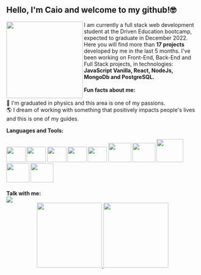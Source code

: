 ## Hello, I'm Caio and welcome to my github!🤓
 <img align='left' margin="10px" height="200" width="200"  src="https://noclinks.net/assets/img/softwaredev.gif" />
   
 I am currently a full stack web development student at the Driven Education bootcamp, expected to graduate in December 2022.
   Here you will find more than <b>17 projects</b> developed by me in the last 5 months. I've been working on Front-End, Back-End and Full Stack projects, in technologies: <b>JavaScript Vanilla, React, NodeJs, MongoDb and PostgreSQL.</b><br> <br> 
   <b>Fun facts about me:</b> <br><br>
      🔭  I'm graduated in physics and this area is one of my passions. <br>
      :earth_americas: I dream of working with something that positively impacts people's lives and this is one of my guides.
      
  <b>Languages and Tools:  
  <div>  
    <img height="40" width="50" src="https://cdn.jsdelivr.net/gh/devicons/devicon/icons/html5/html5-original-wordmark.svg" />    
    <img height="40" width="50" src="https://cdn.jsdelivr.net/gh/devicons/devicon/icons/css3/css3-original-wordmark.svg" />       
    <img  height="40" width="50" src="https://cdn.jsdelivr.net/gh/devicons/devicon/icons/nodejs/nodejs-original-wordmark.svg" />        
    <img  height="40" width="50" src="https://cdn.jsdelivr.net/gh/devicons/devicon/icons/javascript/javascript-original.svg" />
    <img  height="40" width="50" src="https://cdn.jsdelivr.net/gh/devicons/devicon/icons/react/react-original.svg" />    
    <img  height="50" width="60" src="https://cdn.jsdelivr.net/gh/devicons/devicon/icons/mongodb/mongodb-original-wordmark.svg" />  
    <img  height="50" width="60" src="https://cdn.jsdelivr.net/gh/devicons/devicon/icons/postgresql/postgresql-original-wordmark.svg" />
    <img height="60" width="70" src="https://cdn.jsdelivr.net/gh/devicons/devicon/icons/git/git-original-wordmark.svg" />
    <img height="50" width="60" src="https://cdn.jsdelivr.net/gh/devicons/devicon/icons/github/github-original-wordmark.svg" />
    <img height="50" width="60" src="https://cdn.jsdelivr.net/gh/devicons/devicon/icons/npm/npm-original-wordmark.svg" />
                     
  </div>
  <br>
  Talk with me:<br>
  <a href="https://www.linkedin.com/in/caiovitor33" target="_blank"><img src="https://img.shields.io/badge/-LinkedIn-%230077B5?style=for-the-badge&logo=linkedin&logoColor=white" target="_blank"></a> 
  <br>
  
  
<div align="center">
  <a href="https://github.com/CaioVitor1">
  <img height="170em" src="https://github-readme-stats.vercel.app/api?username=CaioVitor1&show_icons=true&theme=dark&include_all_commits=true&count_private=true"/>
  <img height="170em" src="https://github-readme-stats.vercel.app/api/top-langs/?username=CaioVitor1&layout=compact&langs_count=7&theme=dark"/>
</div>
  
  <br>
  
  
